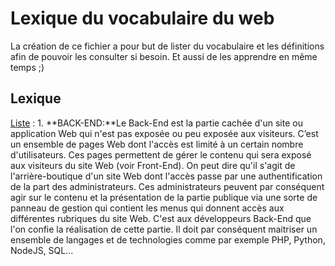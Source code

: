 # Lexique du vocabulaire du web

La création de ce fichier a pour but de lister du vocabulaire et les définitions afin de pouvoir les consulter si besoin.
Et aussi de les apprendre en même temps ;)

## Lexique

<u>Liste</u> : 1. **BACK-END:**Le Back-End est la partie cachée d'un site ou application Web qui n'est pas exposée ou peu exposée aux visiteurs.
C’est un ensemble de pages Web dont l'accès est limité à un certain nombre d'utilisateurs. Ces pages permettent de gérer le contenu qui sera exposé aux visiteurs du site Web (voir Front-End).
On peut dire qu'il s'agit de l'arrière-boutique d'un site Web dont l'accès passe par une authentification de la part des administrateurs.
Ces administrateurs peuvent par conséquent agir sur le contenu et la présentation de la partie publique via une sorte de panneau de gestion qui contient les menus qui donnent accès aux différentes rubriques du site Web.
C'est aux développeurs Back-End que l'on confie la réalisation de cette partie. Il doit par conséquent maitriser un ensemble de langages et de technologies comme par exemple PHP, Python, NodeJS, SQL... 


